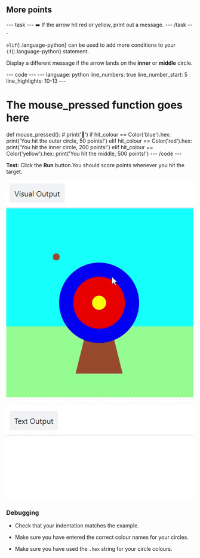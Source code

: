 <h2 class="c-project-heading--task">More points</h2>

--- task ---
➡️ If the arrow hit red or yellow, print out a message. 
--- /task ---

`elif`{:.language-python} can be used to add more conditions to your `if`{:.language-python} statement.

Display a different message if the arrow lands on the **inner** or **middle** circle.

<div class="c-project-code">
--- code ---
---
language: python
line_numbers: true
line_number_start: 5
line_highlights: 10-13
---

# The mouse_pressed function goes here
def mouse_pressed():
    # print('🎯')
    if hit_colour == Color('blue').hex:
        print('You hit the outer circle, 50 points!')
    elif hit_colour == Color('red').hex:
        print('You hit the inner circle, 200 points!')
    elif hit_colour == Color('yellow').hex:
        print('You hit the middle, 500 points!')
--- /code ---
</div>


**Test:** Click the **Run** button.You should score points whenever you hit the target.

![points being scored on any area of target](images/points-scored.gif)

<div class="c-project-callout c-project-callout--debug">

### Debugging

+ Check that your indentation matches the example.

+ Make sure you have entered the correct colour names for your circles. 

+ Make sure you have used the `.hex` string for your circle colours.

</div>